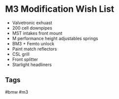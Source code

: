 # M3 Modification Wish List

* Valvetronic exhuast
* 200 cell downpipes
* MST intakes front mount
* M performance height adjustables springs
* BM3 + Femto unlock
* Paint match reflectors
* CSL grill
* Front splitter
* Starlight headliners

## Tags
#bmw #m3
